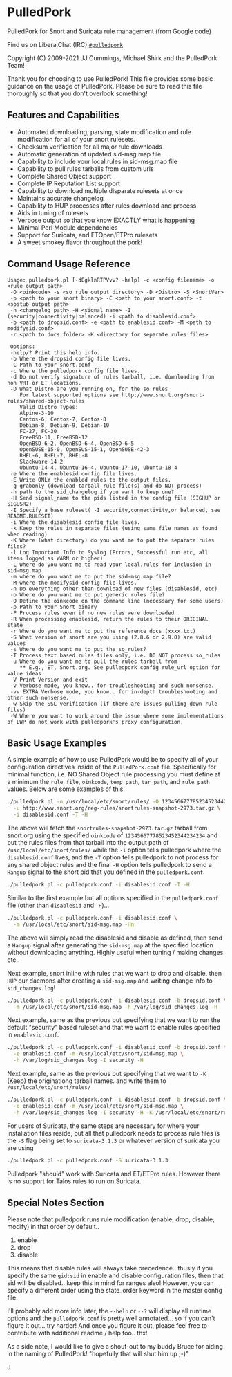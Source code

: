 PulledPork
==========

PulledPork for Snort and Suricata rule management (from Google code)

Find us on Libera.Chat (IRC) [`#pulledpork`](ircs://irc.libera.chat/)

Copyright (C) 2009-2021 JJ Cummings, Michael Shirk and the PulledPork Team!

Thank you for choosing to use PulledPork!  This file provides some basic
guidance on the usage of PulledPork.  Please be sure to read this file
thoroughly so that you don't overlook something!


## Features and Capabilities

 * Automated downloading, parsing, state modification and rule modification
   for all of your snort rulesets.
 * Checksum verification for all major rule downloads
 * Automatic generation of updated sid-msg.map file
 * Capability to include your local.rules in sid-msg.map file
 * Capability to pull rules tarballs from custom urls
 * Complete Shared Object support
 * Complete IP Reputation List support
 * Capability to download multiple disparate rulesets at once
 * Maintains accurate changelog
 * Capability to HUP processes after rules download and process
 * Aids in tuning of rulesets
 * Verbose output so that you know EXACTLY what is happening
 * Minimal Perl Module dependencies
 * Support for Suricata, and ETOpen/ETPro rulesets
 * A sweet smokey flavor throughout the pork!


## Command Usage Reference

```
Usage: pulledpork.pl [-dEgklnRTPVvv? -help] -c <config filename> -o <rule output path>
 -O <oinkcode> -s <so_rule output directory> -D <Distro> -S <SnortVer>
 -p <path to your snort binary> -C <path to your snort.conf> -t <sostub output path>
 -h <changelog path> -H <signal_name> -I (security|connectivity|balanced) -i <path to disablesid.conf>
 -b <path to dropsid.conf> -e <path to enablesid.conf> -M <path to modifysid.conf>
 -r <path to docs folder> -K <directory for separate rules files>

 Options:
 -help/? Print this help info.
 -b Where the dropsid config file lives.
 -C Path to your snort.conf
 -c Where the pulledpork config file lives.
 -d Do not verify signature of rules tarball, i.e. downloading fron non VRT or ET locations.
 -D What Distro are you running on, for the so_rules
    For latest supported options see http://www.snort.org/snort-rules/shared-object-rules
    Valid Distro Types:
	Alpine-3-10
	Centos-6, Centos-7, Centos-8
	Debian-8, Debian-9, Debian-10
	FC-27, FC-30
	FreeBSD-11, FreeBSD-12
	OpenBSD-6-2, OpenBSD-6-4, OpenBSD-6-5 
	OpenSUSE-15-0, OpenSUS-15-1, OpenSUSE-42-3
	RHEL-6, RHEL-7, RHEL-8
	Slackware-14-2
	Ubuntu-14-4, Ubuntu-16-4, Ubuntu-17-10, Ubuntu-18-4
 -e Where the enablesid config file lives.
 -E Write ONLY the enabled rules to the output files.
 -g grabonly (download tarball rule file(s) and do NOT process)
 -h path to the sid_changelog if you want to keep one?
 -H Send signal_name to the pids listed in the config file (SIGHUP or SIGUSR2)
 -I Specify a base ruleset( -I security,connectivity,or balanced, see README.RULESET)
 -i Where the disablesid config file lives.
 -k Keep the rules in separate files (using same file names as found when reading)
 -K Where (what directory) do you want me to put the separate rules files?
 -l Log Important Info to Syslog (Errors, Successful run etc, all items logged as WARN or higher)
 -L Where do you want me to read your local.rules for inclusion in sid-msg.map
 -m where do you want me to put the sid-msg.map file?
 -M where the modifysid config file lives.
 -n Do everything other than download of new files (disablesid, etc)
 -o Where do you want me to put generic rules file?
 -O Define the oinkcode on the command line (necessary for some users)
 -p Path to your Snort binary
 -P Process rules even if no new rules were downloaded
 -R When processing enablesid, return the rules to their ORIGINAL state
 -r Where do you want me to put the reference docs (xxxx.txt)
 -S What version of snort are you using (2.8.6 or 2.9.0) are valid values
 -s Where do you want me to put the so_rules?
 -T Process text based rules files only, i.e. DO NOT process so_rules
 -u Where do you want me to pull the rules tarball from
    ** E.g., ET, Snort.org. See pulledpork config rule_url option for value ideas
 -V Print Version and exit
 -v Verbose mode, you know.. for troubleshooting and such nonsense.
 -vv EXTRA Verbose mode, you know.. for in-depth troubleshooting and other such nonsense.
 -w Skip the SSL verification (if there are issues pulling down rule files)
 -W Where you want to work around the issue where some implementations of LWP do not work with pulledpork's proxy configuration.
 ```


## Basic Usage Examples

A simple example of how to use PulledPork would be to specify all of your configuration directives inside of the
`PulledPork.conf` file.  Specifically for minimal function, i.e. NO Shared Object rule processing you must define 
at a minimum the `rule_file`, `oinkcode`, `temp_path`, `tar_path`, and `rule_path` values.  Below are some examples of this.

```bash
./pulledpork.pl -o /usr/local/etc/snort/rules/ -O 12345667778523452344234234 \
  -u http://www.snort.org/reg-rules/snortrules-snapshot-2973.tar.gz \
  -i disablesid.conf -T -H
```

The above will fetch the `snortrules-snapshot-2973.tar.gz` tarball from snort.org using the specified `oinkcode` of 
`12345667778523452344234234` and put the rules files from that tarball into the output path of 
`/usr/local/etc/snort/rules/` while the `-i` option tells pulledpork where the
`disablesid.conf` lives, and the `-T` option tells pulledpork to not process for any shared object rules and the final
`-H` option tells pulledpork to send a `Hangup` signal to the snort pid that you defined in the `pulledpork.conf`.

```bash
./pulledpork.pl -c pulledpork.conf -i disablesid.conf -T -H
```

Similar to the first example but all options specified in the `pulledpork.conf` file (other than `disablesid` and `-H`)...

```bash
./pulledpork.pl -c pulledpork.conf -i disablesid.conf \
  -m /usr/local/etc/snort/sid-msg.map -Hn
```

The above will simply read the disablesid and disable as defined, then send a `Hangup` signal after generating the `sid-msg.map`
at the specified location without downloading anything.
Highly useful when tuning / making changes etc..

Next example, snort inline with rules that we want to drop and disable, then `HUP` our daemons after creating a `sid-msg.map`
and writing change info to `sid_changes.log`!

```bash
./pulledpork.pl -c pulledpork.conf -i disablesid.conf -b dropsid.conf \
  -m /usr/local/etc/snort/sid-msg.map -h /var/log/sid_changes.log -H
```

Next example, same as the previous but specifying that we want to run the default "security" based ruleset
and that we want to enable rules specified in `enablesid.conf`.

```bash
./pulledpork.pl -c pulledpork.conf -i disablesid.conf -b dropsid.conf \
  -e enablesid.conf -m /usr/local/etc/snort/sid-msg.map \
  -h /var/log/sid_changes.log -I security -H
```

Next example, same as the previous but specifying that we want to `-K` (Keep) the originationg tarball names.
and write them to `/usr/local/etc/snort/rules/`

```bash
./pulledpork.pl -c pulledpork.conf -i disablesid.conf -b dropsid.conf \
  -e enablesid.conf -m /usr/local/etc/snort/sid-msg.map \
  -h /var/log/sid_changes.log -I security -H -K /usr/local/etc/snort/rules/
```

For users of Suricata, the same steps are necessary for where your installation files reside, but all that pulledpork needs to process
rule files is the `-S` flag being set to `suricata-3.1.3` or whatever version of suricata you are using

```bash
./pulledpork.pl -c pulledpork.conf -S suricata-3.1.3
```

Pulledpork "should" work with Suricata and ET/ETPro rules. However there is no support for Talos rules to run on Suricata.

## Special Notes Section

Please note that pulledpork runs rule modification (enable, drop, disable, modify) in that order by default..

1. enable
2. drop
3. disable

This means that disable rules will always take precedence.. thusly if you specify the same `gid:sid` 
in enable and disable configuration files, then that sid will be disabled.. keep this in mind 
for ranges also!  However, you can specify a different order using the state_order keyword in the
master config file.

I'll probably add more info later, the `--help` or `--?` will display all runtime options and the `pulledpork.conf` is
pretty well annotated... so if you can't figure it out... try harder!  And once you figure it out, please feel 
free to contribute with additional readme / help foo.. thx!

As a side note, I would like to give a shout-out to my buddy Bruce for aiding in the naming of PulledPork!
"hopefully that will shut him up ;-)"

J
